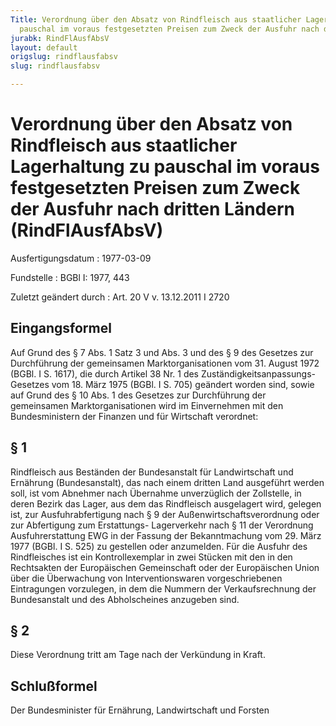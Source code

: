 ```yaml
---
Title: Verordnung über den Absatz von Rindfleisch aus staatlicher Lagerhaltung zu
  pauschal im voraus festgesetzten Preisen zum Zweck der Ausfuhr nach dritten Ländern
jurabk: RindFlAusfAbsV
layout: default
origslug: rindflausfabsv
slug: rindflausfabsv

---
```


# Verordnung über den Absatz von Rindfleisch aus staatlicher Lagerhaltung zu pauschal im voraus festgesetzten Preisen zum Zweck der Ausfuhr nach dritten Ländern (RindFlAusfAbsV)

Ausfertigungsdatum
:   1977-03-09

Fundstelle
:   BGBl I: 1977, 443

Zuletzt geändert durch
:   Art. 20 V v. 13.12.2011 I 2720


## Eingangsformel

Auf Grund des § 7 Abs. 1 Satz 3 und Abs. 3 und des § 9 des Gesetzes
zur Durchführung der gemeinsamen Marktorganisationen vom 31. August
1972 (BGBl. I S. 1617), die durch Artikel 38 Nr. 1 des
Zuständigkeitsanpassungs-Gesetzes vom 18. März 1975 (BGBl. I S. 705)
geändert worden sind, sowie auf Grund des § 10 Abs. 1 des Gesetzes zur
Durchführung der gemeinsamen Marktorganisationen wird im Einvernehmen
mit den Bundesministern der Finanzen und für Wirtschaft verordnet:


## § 1

Rindfleisch aus Beständen der Bundesanstalt für Landwirtschaft und
Ernährung (Bundesanstalt), das nach einem dritten Land ausgeführt
werden soll, ist vom Abnehmer nach Übernahme unverzüglich der
Zollstelle, in deren Bezirk das Lager, aus dem das Rindfleisch
ausgelagert wird, gelegen ist, zur Ausfuhrabfertigung nach § 9 der
Außenwirtschaftsverordnung oder zur Abfertigung zum Erstattungs-
Lagerverkehr nach § 11 der
Verordnung Ausfuhrerstattung EWG in der Fassung der Bekanntmachung vom
29\. März 1977 (BGBl. I S. 525)              zu gestellen oder
anzumelden. Für die Ausfuhr des Rindfleisches ist ein Kontrollexemplar
in zwei Stücken mit den in den Rechtsakten der Europäischen
Gemeinschaft oder der Europäischen Union über die Überwachung von
Interventionswaren vorgeschriebenen Eintragungen vorzulegen, in dem
die Nummern der Verkaufsrechnung der Bundesanstalt und des
Abholscheines anzugeben sind.


## § 2

Diese Verordnung tritt am Tage nach der Verkündung in Kraft.


## Schlußformel

Der Bundesminister für Ernährung, Landwirtschaft und Forsten

